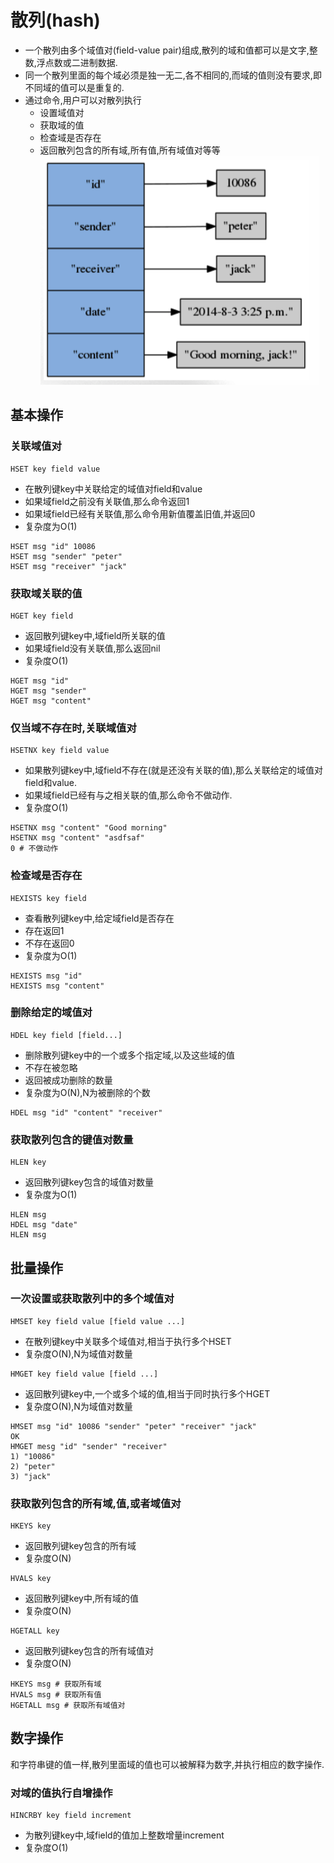 # 散列(hash)
* 一个散列由多个域值对(field-value pair)组成,散列的域和值都可以是文字,整数,浮点数或二进制数据.
* 同一个散列里面的每个域必须是独一无二,各不相同的,而域的值则没有要求,即不同域的值可以是重复的.
* 通过命令,用户可以对散列执行
  - 设置域值对
  - 获取域的值
  - 检查域是否存在
  - 返回散列包含的所有域,所有值,所有域值对等等
![散列](Snip20160709_1.png)

## 基本操作
### 关联域值对
```
HSET key field value
```
* 在散列键key中关联给定的域值对field和value
* 如果域field之前没有关联值,那么命令返回1
* 如果域field已经有关联值,那么命令用新值覆盖旧值,并返回0
* 复杂度为O(1)
```
HSET msg "id" 10086
HSET msg "sender" "peter"
HSET msg "receiver" "jack"
```
### 获取域关联的值
```
HGET key field
```
* 返回散列键key中,域field所关联的值
* 如果域field没有关联值,那么返回nil
* 复杂度O(1)
```
HGET msg "id"
HGET msg "sender"
HGET msg "content"
```
### 仅当域不存在时,关联域值对
```
HSETNX key field value
```
* 如果散列键key中,域field不存在(就是还没有关联的值),那么关联给定的域值对field和value.
* 如果域field已经有与之相关联的值,那么命令不做动作.
* 复杂度O(1)
```
HSETNX msg "content" "Good morning"
HSETNX msg "content" "asdfsaf"
0 # 不做动作
```
### 检查域是否存在
```
HEXISTS key field
```
* 查看散列键key中,给定域field是否存在
* 存在返回1
* 不存在返回0
* 复杂度为O(1)
```
HEXISTS msg "id"
HEXISTS msg "content"
```
### 删除给定的域值对
```
HDEL key field [field...]
```
* 删除散列键key中的一个或多个指定域,以及这些域的值
* 不存在被忽略
* 返回被成功删除的数量
* 复杂度为O(N),N为被删除的个数
```
HDEL msg "id" "content" "receiver"
```
### 获取散列包含的键值对数量
```
HLEN key
```
* 返回散列键key包含的域值对数量
* 复杂度为O(1)
```
HLEN msg
HDEL msg "date"
HLEN msg
```
## 批量操作
### 一次设置或获取散列中的多个域值对
```
HMSET key field value [field value ...]
```
* 在散列键key中关联多个域值对,相当于执行多个HSET
* 复杂度O(N),N为域值对数量

```
HMGET key field value [field ...]
```
* 返回散列键key中,一个或多个域的值,相当于同时执行多个HGET
* 复杂度O(N),N为域值对数量

```
HMSET msg "id" 10086 "sender" "peter" "receiver" "jack"
OK
HMGET mesg "id" "sender" "receiver"
1) "10086"
2) "peter"
3) "jack"
```
### 获取散列包含的所有域,值,或者域值对
```
HKEYS key
```
* 返回散列键key包含的所有域
* 复杂度O(N)

```
HVALS key
```
* 返回散列键key中,所有域的值
* 复杂度O(N)

```
HGETALL key
```
* 返回散列键key包含的所有域值对
* 复杂度O(N)

```
HKEYS msg # 获取所有域
HVALS msg # 获取所有值
HGETALL msg # 获取所有域值对
```

## 数字操作
和字符串键的值一样,散列里面域的值也可以被解释为数字,并执行相应的数字操作.
### 对域的值执行自增操作
```
HINCRBY key field increment
```
* 为散列键key中,域field的值加上整数增量increment
* 复杂度O(1)

